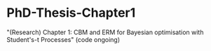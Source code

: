 # PhD-Thesis-Chapter1
"(Research) Chapter 1: CBM and ERM for Bayesian optimisation with Student's-t Processes" (code ongoing)
